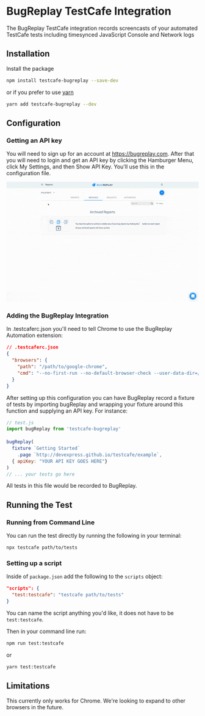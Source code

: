 # BugReplay TestCafe Integration
The BugReplay TestCafe integration records screencasts of your automated TestCafe tests including timesynced JavaScript Console and Network logs

## Installation
Install the package

```sh
npm install testcafe-bugreplay --save-dev
```

or if you prefer to use [yarn](https://yarnpkg.com/)

```sh
yarn add testcafe-bugreplay --dev
```

## Configuration
### Getting an API key
You will need to sign up for an account at https://bugreplay.com. After that you will need to login and get an API key by clicking the Hamburger Menu, click My Settings, and then Show API Key. You'll use this in the configuration file.

![getting an API key](./docs/assets/bugreplay_api_key.gif)


### Adding the BugReplay Integration
In .testcaferc.json you'll need to tell Chrome to use the BugReplay Automation extension:

```json
// .testcaferc.json
{
  "browsers": {
    "path": "/path/to/google-chrome",
    "cmd": "--no-first-run --no-default-browser-check --user-data-dir=/tmp/testcafe-chrome-profile --load-extension=./node_modules/bugreplay-automation/extension/ --auto-select-desktop-capture-source='Chrome'"
  }
}
```

After setting up this configuration you can have BugReplay record a fixture of tests by importing bugReplay and wrapping your fixture around this function and supplying an API key. For instance:

```js
// test.js
import bugReplay from 'testcafe-bugreplay'

bugReplay(
  fixture `Getting Started`
    .page `http://devexpress.github.io/testcafe/example`,
  { apiKey: "YOUR API KEY GOES HERE"}
)
// ... your tests go here
```

All tests in this file would be recorded to BugReplay.

## Running the Test
### Running from Command Line
You can run the test directly by running the following in your terminal:
```sh
npx testcafe path/to/tests
```

### Setting up a script
Inside of `package.json` add the following to the `scripts` object:
```json
"scripts": {
  "test:testcafe": "testcafe path/to/tests"
}
```
You can name the script anything you'd like, it does not have to be `test:testcafe`.

Then in your command line run:
```sh
npm run test:testcafe
```

or

```sh
yarn test:testcafe
```

## Limitations
This currently only works for Chrome. We're looking to expand to other browsers in the future.
